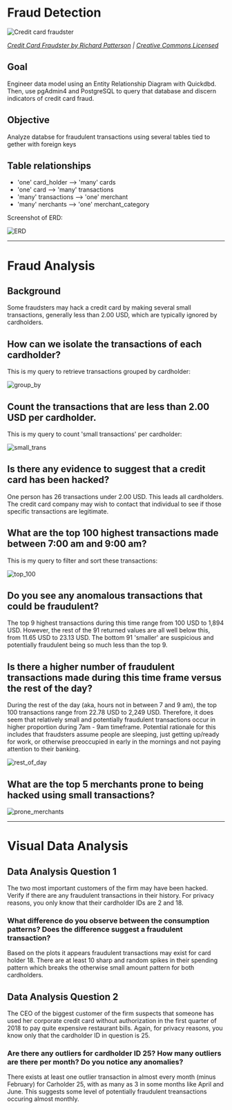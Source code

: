 # Fraud Detection

![Credit card fraudster](credit_card_fraudster.jpg)

*[Credit Card Fraudster by Richard Patterson](https://www.flickr.com/photos/136770128@N07/42252105582/) | [Creative Commons Licensed](https://creativecommons.org/licenses/by/2.0/)*

## Goal
Engineer data model using an Entity Relationship Diagram with Quickdbd. Then, use pgAdmin4 and PostgreSQL to query that database and discern indicators of credit card fraud.

## Objective

Analyze databse for fraudulent transactions using several tables tied to gether with foreign keys

## Table relationships
  - 'one' card_holder --> 'many' cards 
  - 'one' card --> 'many' transactions
  - 'many' transactions --> 'one' merchant
  - 'many' nerchants --> 'one' merchant_category
  

Screenshot of ERD: 

![ERD](ERD.png)

------------------------------------------------------------------------------------------------------

# Fraud Analysis

## Background

Some fraudsters may hack a credit card by making several small transactions, generally less than 2.00 USD, which are typically ignored by cardholders.

## How can we isolate the transactions of each cardholder?

This is my query to retrieve transactions grouped by cardholder:

![group_by](group_by_card_holder.png)

## Count the transactions that are less than 2.00 USD per cardholder.

This is my query to count 'small transactions' per cardholder:

![small_trans](small_transactions.png)

## Is there any evidence to suggest that a credit card has been hacked?

One person has 26 transactions under 2.00 USD. This leads all cardholders. The credit card company may wish to contact that individual to see if those specific transactions are legitimate. 

## What are the top 100 highest transactions made between 7:00 am and 9:00 am?

This is my query to filter and sort these transactions:

![top_100](top_100.png)

## Do you see any anomalous transactions that could be fraudulent?

The top 9 highest transactions during this time range from 100 USD to 1,894 USD. However, the rest of the 91 returned values are all well below this, from 11.65 USD to 23.13 USD. The bottom 91 'smaller' are suspicious and potentially fraudulent being so much less than the top 9.

## Is there a higher number of fraudulent transactions made during this time frame versus the rest of the day?

During the rest of the day (aka, hours not in between 7 and 9 am), the top 100 transactions range from 22.78 USD to 2,249 USD. Therefore, it does seem that relatively small and potentially fraudulent transactions occur in higher proportion during 7am - 9am timeframe. Potential rationale for this includes that fraudsters assume people are sleeping, just getting up/ready for work, or otherwise preoccupied in early in the mornings and not paying attention to their banking.

![rest_of_day](rest_of_day.png)

## What are the top 5 merchants prone to being hacked using small transactions?

![prone_merchants](prone_merchants.png)

---------------------------------------------------------------------------------

# Visual Data Analysis

## Data Analysis Question 1

The two most important customers of the firm may have been hacked. Verify if there are any fraudulent transactions in their history. For privacy reasons, you only know that their cardholder IDs are 2 and 18.

### What difference do you observe between the consumption patterns? Does the difference suggest a fraudulent transaction? 

Based on the plots it appears fraudulent transactions may exist for card holder 18. There are at least 10 sharp and random spikes in their spending pattern which breaks the otherwise small amount pattern for both cardholders.


## Data Analysis Question 2

The CEO of the biggest customer of the firm suspects that someone has used her corporate credit card without authorization in the first quarter of 2018 to pay quite expensive restaurant bills. Again, for privacy reasons, you know only that the cardholder ID in question is 25.

### Are there any outliers for cardholder ID 25? How many outliers are there per month? Do you notice any anomalies? 

There exists at least one outlier transaction in almost every month (minus February) for Carholder 25, with as many as 3 in some months like April and June. This suggests some level of potentially fraudulent treansactions occuring almost monthly.